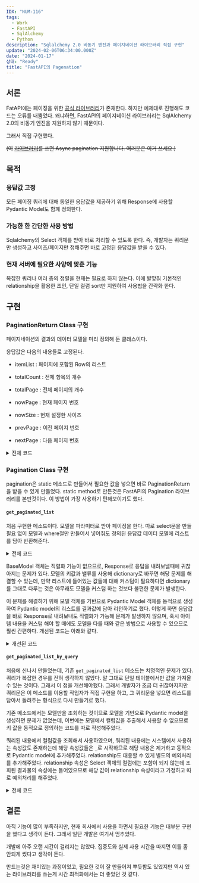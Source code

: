 ```yaml
---
IDX: "NUM-116"
tags:
  - Work
  - FastAPI
  - SqlAlchemy
  - Python
description: "Sqlalchemy 2.0 비동기 엔진과 페이지네이션 라이브러리 직접 구현"
update: "2024-02-06T06:34:00.000Z"
date: "2024-01-17"
상태: "Ready"
title: "FastAPI의 Pagenation"
---
```

## 서론

FatAPI에는 페이징을 위한 [공식 라이브러리](https://uriyyo-fastapi-pagination.netlify.app/)가 존재한다. 하지만 예제대로 진행해도 코드는 오류를 내뿜었다. 왜냐하면, FastAPI의 페이지네이션 라이브러리는 SqlAlchemy 2.0의 비동기 엔진을 지원하지 않기 때문이다. 

그래서 직접 구현했다. 

~~(이~~ [~~라이브러리~~](https://pypi.org/project/fastapi-sqla/)~~를 쓰면 Async pagination 지원합니다. 여러분은 이거 쓰세요.)~~

## 목적

### 응답값 고정

모든 페이징 쿼리에 대해 동일한 응답값을 제공하기 위해 Response에 사용할 Pydantic Model도 함께 정의한다. 

### 가능한 한 간단한 사용 방법

Sqlalchemy의 Select 객체를 받아 바로 처리할 수 있도록 한다. 즉, 개발자는 쿼리문만 생성하고 사이즈/페이지만 정해주면 바로 고정된 응답값을 받을 수 있다. 

### 현재 서버에 필요한 사양에 맞춘 기능

복잡한 쿼리나 여러 층의 정렬을 현재는 필요로 하지 않는다. 이에 발맞춰 기본적인 relationship을 활용한 조인, 단일 컬럼 sort만 지원하여 사용법을 간략화 한다. 

## 구현

### PaginationReturn Class 구현

페이지네이션의 결과의 데이터 모델을 미리 정의해 둔 클래스이다. 

응답값은 다음의 내용들로 고정된다.

- itemList : 페이지에 포함된 Row의 리스트

- totalCount : 전체 항목의 개수

- totalPage : 전체 페이지의 개수 

- nowPage : 현재 페이지 번호

- nowSize : 현재 설정한 사이즈 

- prevPage : 이전 페이지 번호

- nextPage : 다음 페이지 번호

<details>
<summary>전체 코드</summary>

```yaml
class PaginationReturn(BaseModel, Generic[T]):
    """
    PaginationReturn 클래스는 페이지네이션 결과를 나타내는 모델입니다.

    Attributes:
        itemList (List[T]): 페이지에 포함된 항목의 리스트입니다.
        totalCount (int): 전체 항목의 개수입니다.
        totalPages (int): 전체 페이지의 개수입니다.
        nowPage (int): 현재 페이지 번호입니다.
        nowSize (int): 현재 페이지에 포함된 항목의 개수입니다.
        prevPage (Optional[int], optional): 이전 페이지 번호입니다. 기본값은 None입니다.
        nextPage (Optional[int], optional): 다음 페이지 번호입니다. 기본값은 None입니다.
    """
    itemList: List[T]
    totalCount: int
    totalPages: int
    nowPage: int
    nowSize: int
    prevPage: Optional[int] = None
    nextPage: Optional[int] = None
```


</details>

### Pagination Class 구현

pagination은 static 메소드로 만들어서 필요한 값을 넣으면 바로 PaginationReturn을 받을 수 있게 만들었다. static method로 만든것은 FastAPI의 Pagination 라이브러리를 본딴것이다. 이 방법이 가장 사용하기 편해보이기도 했다. 

#### `get_paginated_list`

처음 구현한 메소드이다. 모델을 파라미터로 받아 페이징을 한다. 따로 select문을 만들 필요 없이 모델과 where절만 만들어서 넣어줘도 정의된 응답값 데이터 모델에 리스트를 담아 반환해준다. 

<details>
<summary>전체 코드</summary>

```python
@classmethod
    async def get_paginated_list(
        cls,
        db: AsyncSession,
        model: T,
        filters: Optional[List[BinaryExpression]] = None,
        order_column: Optional[str] = None,
        order_direction: str = "desc",
        size: int = 10,
        page: int = 1,
    ) -> PaginationReturn:
        # page 와 size 기본 유효성 검증
        if page < 1 or size < 1:
            raise PagingException("Page and size parameters must be greater than 0")

        # 기본 쿼리 생성
        query = select(model)

        # fileter 처리
        if filters and len(filters) > 0:
            query = query.filter(*filters)

        # 정렬 처리
        if order_column:
            if order_direction.lower() == "asc":
                query = query.order_by(asc(getattr(model, order_column)))
            else:
                query = query.order_by(desc(getattr(model, order_column)))

        total_count = 0
        try:
            # 페이징
            offset_value = (page - 1) * size
            query = query.offset(offset_value).limit(size)
            result = await db.execute(query)
            items = result.scalars().all()
            logger.info(f"[Pagination Query] {query}")
            # total_count 계산
            total_query = select(func.count()).select_from(model)
            if filters:
                total_query = total_query.filter(*filters)
            total_result = await db.execute(total_query)
            total_count = total_result.scalar_one()
        except SQLAlchemyError as e:
            raise PagingException(f"An error occurred while fetching data from the database : {e}")
        except Exception as e:
            raise PagingException(f"An unexpected error occurred : {e}")

        total_pages, prev_page, next_page = calculate_pagination(total_count, size, page)

        # 응답값 생성
        items_dict = [serialize_sqlalchemy_obj(item) for item in items]

        res = PaginationReturn(
            itemList=items_dict,
            totalCount=total_count,
            totalPages=total_pages,
            nowPage=page,
            nowSize=size,
            prevPage=prev_page,
            nextPage=next_page,
        )
        return res
```


</details>

BaseModel 객체는 직렬화 기능이 없으므로, Response로 응답을 내려보낼때에 귀찮아지는 문제가 있다. 모델의 키값과 밸류를 사용해 dictionary로 바꾸면 해당 문제를 해결할 수 있는데, 만약 리스트에 들어있는 값들에 대해 커스텀이 필요하다면 dictionary를 그대로 다루는 것은 아무래도 모델을 커스텀 하는 것보다 불편한 문제가 발생한다. 

이 문제를 해결하기 위해 모델 객체를 기반으로 Pydantic Model 객체를 동적으로 생성하여 Pydantic model의 리스트를 결과값에 담아 리턴하기로 했다. 이렇게 하면 응답값을 바로 Response로 내려보내도 직렬화가 가능해 문제가 발생하지 않으며, 혹시 아이템 내용을 커스텀 해야 할 때에도 모델을 다룰 때와 같은 방법으로 사용할 수 있으므로 훨씬 간편하다. 개선된 코드는 아래와 같다. 

<details>
<summary>개선된 코드</summary>

```python
@classmethod
    async def get_paginated_list(
        cls,
        db: AsyncSession,
        model: T,
        filters: Optional[List[BinaryExpression]] = None,
        order_column: Optional[str] = None,
        order_direction: str = "desc",
        size: int = 10,
        page: int = 1,
    ) -> PaginationReturn:
        """
        페이징을 해서 아이템을 뽑아내서 결과를 반환한다.
        Args:
            db: AsyncSession
            model: 데이터를 가져올 모델
            filters: [InitQuizList.is_deleted == False, InitQuizList.is_active == True] 의 꼴 where절
            order_column: 정렬할 컬럼
            order_direction: 'asc' or 'desc'
            size: 페이지에 나타낼 아이템의 개수 (기본값 10)
            page: page 번호 (기본값 1)
        Returns:
            PaginationReturn
        """

        # page 와 size 기본 유효성 검증
        if page < 1 or size < 1:
            raise PagingException("Page and size parameters must be greater than 0")

        # 기본 쿼리 생성
        query = select(model)

        # fileter 처리
        if filters and len(filters) > 0:
            query = query.filter(*filters)

        # 정렬 처리
        if order_column:
            if order_direction.lower() == "asc":
                query = query.order_by(asc(getattr(model, order_column)))
            else:
                query = query.order_by(desc(getattr(model, order_column)))

        total_count = 0
        try:
            # 페이징
            offset_value = (page - 1) * size
            query = query.offset(offset_value).limit(size)
            result = await db.execute(query)
            items = result.scalars().all()
            logger.info(f"[Pagination Query] {query}")
            # total_count 계산
            total_query = select(func.count()).select_from(model)
            if filters:
                total_query = total_query.filter(*filters)
            total_result = await db.execute(total_query)
            total_count = total_result.scalar_one()
        except SQLAlchemyError as e:
            raise PagingException(f"An error occurred while fetching data from the database : {e}")
        except Exception as e:
            raise PagingException(f"An unexpected error occurred : {e}")

        total_pages, prev_page, next_page = calculate_pagination(total_count, size, page)

        # 응답값 생성
        # 동적 Pydantic 모델 생성
        PydanticModel = sqlalchemy_to_pydantic(model)
        # 페이징 처리된 쿼리 결과를 Pydantic 모델 리스트로 변환
        pydantic_items = [PydanticModel.model_validate(item.__dict__) for item in items]

        res = PaginationReturn(
            itemList=pydantic_items,
            totalCount=total_count,
            totalPages=total_pages,
            nowPage=page,
            nowSize=size,
            prevPage=prev_page,
            nextPage=next_page,
        )
        return res

def sqlalchemy_to_pydantic(db_model: Type[DeclarativeMeta]) -> Type[BaseModel]:
    """
    SQLAlchemy 모델을 동적으로 생성된 동일한 스키마의 Pydantic 모델로 변환합니다.
    :param db_model: SQLAlchemy 모델 클래스
    :return: 생성된 Pydantic 모델 클래스
    """
    fields = {}
    for column in inspect(db_model).c:
        python_type = column.type.python_type
        default = None if column.default is None else column.default.arg
        if column.nullable:
            python_type = Optional[python_type]
        fields[column.name] = (python_type, default)

    pydantic_model = create_model(db_model.__name__ + "Pydantic", **fields)
    return pydantic_model
```

모델의 컬럼값으로 동적으로 pydantic model을 생성하는 sqlalchemy_to_pydantic 메소드를 생성하고 해당 메소드를 활용해 응답값에 담도록 해주었다. 


</details>

#### `get_paginated_list_by_query`

처음에 신나서 만들었는데, 기존  `get_paginated_list` 메소드는 치명적인 문제가 있다. 쿼리가 복잡한 경우를 전혀 생각하지 않았다. 말 그대로 단일 테이블에서만 값을 가져올 수 있는 것이다. 그래서 이 점을 개선해야했다. 그래서 개발자가 조금 더 귀찮아지지만 쿼리문은 이 메소드를 이용할 작업자가 직접 구현을 하고, 그 쿼리문을 넣으면 리스트를 담아서 돌려주는 형식으로 다시 만들기로 했다. 

기존 메소드에서는 모델만을 조회하는 것이므로 모델을 기반으로 Pydantic model을 생성하면 문제가 없었는데, 이번에는 모델에서 컬럼값을 추출해서 사용할 수 없으므로 키 값을 동적으로 정의하는 코드를 따로 작성해주었다. 

쿼리된 내용에서 컬럼값을 조회해서 사용하였으며, 쿼리된 내용에는 시스템에서 사용하는 속성값도 존재하는데 해당 속성값들은 `_`로 시작하므로 해당 내용은 제거하고 동적으로 Pydantic model에 추가해주었다. relationship도 대응할 수 있게 별도의 예외처리를 추가해주었다. relationship 속성은 Select 객체의 컬럼에는 포함이 되지 않는데 조회된 결과물의 속성에는 들어있으므로 해당 값이 relationship 속성이라고 가정하고 따로 예외처리를 해주었다. 

<details>
<summary>전체 코드</summary>

```python
@classmethod
    async def get_paginated_list_by_query(
        cls,
        db: AsyncSession,
        query: Select[Any],
        size: int = 10,
        page: int = 1,
    ):
        """
        Query에 대한 paging 생성
        Args:
            db: AsyncSession
            query: sqlalchemy의 Select의 리턴값
            size: 한 번에 보여줄 아이템의 개수(기본값 10)
            page: 페이지(기본값 1)
        Returns:
            PaginationReturn
        """
        # 매개변수 검증
        if page < 1 or size < 1:
            raise PagingException("Page and size parameters must be greater than 0")

        # 페이징 적용
        offset_value = (page - 1) * size
        paginated_query = query.offset(offset_value).limit(size)

        # 쿼리 실행
        try:
            result = await db.execute(paginated_query)
        except SQLAlchemyError as e:
            raise PagingException(f"An error occurred while fetching data from the database : {e}")
        except Exception as e:
            raise PagingException(f"An unexpected error occurred : {e}")
        items = result.scalars().all()

        pydantic_items = []
        total_count = 0
        if items:
            # 컬럼과 데이터 타입 파악
            columns = query.columns
            fields = {col.name: (Optional[col.type.python_type], None) for col in columns}

            # relationship 처리
            relationship_keys = set()
            sample_item = items[0]
            item_dict = sample_item.__dict__
            for key in item_dict.keys():
                if key not in fields and not key.startswith("_"):
                    # 관계형 속성의 키를 저장
                    relationship_keys.add(key)

            # 관계형 속성에 대한 필드 정의 추가
            for key in relationship_keys:
                fields[key] = (Optional[Any], None)
            # 관계형 속성을 포함한 동적 Pydantic 모델 생성
            DynamicPydanticModel = create_model("DynamicPydanticModel", **fields)

            for item in items:
                item_dict = {k: v for k, v in item.__dict__.items() if not k.startswith("_")}
                # 관계형 속성을 딕셔너리로 변환
                for key in relationship_keys:
                    relation = getattr(item, key, None)
                    if relation:
                        # SQLAlchemy 내부 상태 정보를 제외하고 변환
                        item_dict[key] = {
                            k: v for k, v in relation.__dict__.items() if not k.startswith("_")
                        }
                    else:
                        item_dict[key] = None

                pydantic_items.append(DynamicPydanticModel.model_validate(item_dict))

            # 총 개수 계산
            total_count_query = select(func.count()).select_from(query.subquery())
            total_count_result = await db.execute(total_count_query)
            total_count = total_count_result.scalar_one()

        # 결과 반환
        total_pages, prev_page, next_page = calculate_pagination(total_count, size, page)

        return PaginationReturn(
            itemList=pydantic_items,
            totalCount=total_count,
            totalPages=total_pages,
            nowPage=page,
            nowSize=size,
            prevPage=prev_page,
            nextPage=next_page,
        )
```


</details>

## 결론

아직 기능이 많이 부족하지만, 현재 회사에서 사용을 하면서 필요한 기능은 대부분 구현을 했다고 생각이 든다. 그래서 일단 개발은 여기서 멈추었다. 

개발에 아주 오랜 시간이 걸리지는 않았다. 집중도와 실제 사용 시간을 따지면 이틀 좀 안되게 썼다고 생각이 든다. 

만드는것은 재미있는 과정이었고, 필요한 것이 잘 만들어져 뿌듯함도 있었지만 역시 있는 라이브러리를 쓰는게 시간 최적화에서는 더 좋았던 것 같다. 



